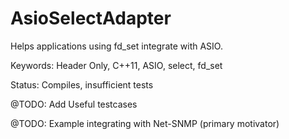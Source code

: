 # AsioSelectAdapter
Helps applications using fd_set integrate with ASIO.  

Keywords: Header Only, C++11, ASIO, select, fd_set

Status: Compiles, insufficient tests

@TODO: Add Useful testcases

@TODO: Example integrating with Net-SNMP (primary motivator)
